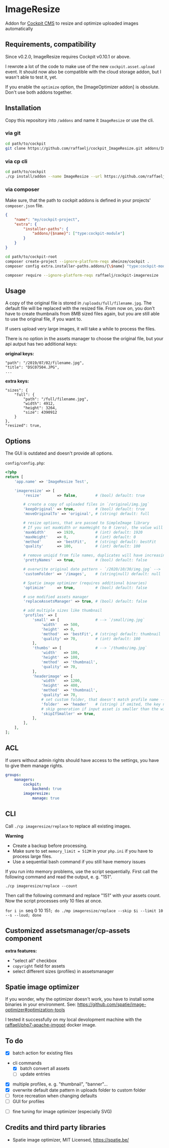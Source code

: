 # ImageResize

Addon for [Cockpit CMS][1] to resize and optimize uploaded images automatically

## Requirements, compatibility

Since v0.2.0, ImageResize requires Cockpit v0.10.1 or above.

I rewrote a lot of the code to make use of the new `cockpit.asset.upload` event. It should now also be compatible with the cloud storage addon, but I wasn't able to test it, yet.

If you enable the `optimize` option, the [ImageOptimizer addon] is obsolute. Don't use both addons together.

## Installation

Copy this repository into `/addons` and name it `ImageResize` or use the cli.

### via git

```bash
cd path/to/cockpit
git clone https://github.com/raffaelj/cockpit_ImageResize.git addons/ImageResize
```

### via cp cli

```bash
cd path/to/cockpit
./cp install/addon --name ImageResize --url https://github.com/raffaelj/cockpit_ImageResize/archive/master.zip
```

### via composer

Make sure, that the path to cockpit addons is defined in your projects' `composer.json` file.

```json
{
    "name": "my/cockpit-project",
    "extra": {
        "installer-paths": {
            "addons/{$name}": ["type:cockpit-module"]
        }
    }
}
```

```bash
cd path/to/cockpit-root
composer create-project --ignore-platform-reqs aheinze/cockpit .
composer config extra.installer-paths.addons/{\$name} "type:cockpit-module"

composer require --ignore-platform-reqs raffaelj/cockpit-imageresize
```

## Usage

A copy of the original file is stored in `/uploads/full/filename.jpg`. The default file will be replaced with the resized file. From now on, you don't have to create thumbnails from 8MB sized files again, but you are still able to use the original file, if you want to.

If users upload very large images, it will take a while to process the files.

There is no option in the assets manager to choose the original file, but your api autput has two additional keys:

**original keys:**

```
"path": "/2019/07/02/filename.jpg",
"title": "DSC07504.JPG",
...
```

**extra keys:**

```
"sizes": {
    "full": {
        "path": "/full/filename.jpg",
        "width": 4912,
        "height": 3264,
        "size": 4390912
    }
},
"resized": true,
```

## Options

The GUI is outdated and doesn't provide all options.

`config/config.php`:

```php
<?php
return [
    'app.name' => 'ImageResize Test',

    'imageresize' => [
        'resize'       => false,        # (bool) default: true

        # create a copy of uploaded files in `/original/img.jpg`
        'keepOriginal' => true,         # (bool) default: true
        'moveOriginalTo' => 'original', # (string) default: full

        # resize options, that are passed to SimpleImage library
        # If you set maxWidth or maxHeight to 0 (zero), the value will be ignored.
        'maxWidth'     => 1920,         # (int) default: 1920
        'maxHeight'    => 0,            # (int) default: 0
        'method'       => 'bestFit',    # (string) default: bestFit
        'quality'      => 100,          # (int) default: 100

        # remove uniqid from file names, duplicates will have increasing number suffixes
        'prettyNames'  => true,         # (bool) default: false

        # overwrite original date pattern - `/2020/10/30/img.jpg` --> `/images/img.jpg`
        'customFolder' => '/images',    # (string|null) default: null

        # Spatie image optimizer (requires additional binaries)
        'optimize'     => true,         # (bool) default: false

        # use modified assets manager
        'replaceAssetsManager' => true, # (bool) default: false

        # add multiple sizes like thumbnail
        'profiles' => [
            'small' => [                # --> `/small/img.jpg`
                'width'   => 500,
                'height'  => 0,
                'method'  => 'bestFit', # (string) default: thumbnail
                'quality' => 70,        # (int) default: 100
            ],
            'thumbs' => [               # --> `/thumbs/img.jpg`
                'width'   => 100,
                'height'  => 100,
                'method'  => 'thumbnail',
                'quality' => 70,
            ],
            'headerimage' => [
                'width'   => 1200,
                'height'  => 400,
                'method'  => 'thumbnail',
                'quality' => 70,
                # set custom folder, that doesn't match profile name --> `/header/img.jpg`
                'folder'  => 'header'   # (string) if omited, the key name 'headerimage' is used
				# skip generation if input asset is smaller than the width or height of this profile
				'skipIfSmaller' => true,
            ],
        ],
    ],
];
```

## ACL

If users without admin rights should have access to the settings, you have to give them manage rights.

```yaml
groups:
    managers:
        cockpit:
            backend: true
        imageresize:
            manage: true
```

## CLI

Call `./cp imageresize/replace` to replace all existing images.

**Warning**

* Create a backup before processing.
* Make sure to set `memory_limit = 512M` in your `php.ini` if you have to process large files.
* Use a sequential bash command if you still have memory issues

If you run into memory problems, use the script sequentially. First call the following command and read the output, e. g. "151".

`./cp imageresize/replace --count`

Then call the following command and replace "151" with your assets count.
Now the script processes only 10 files at once.

`for i in `seq 0 10 151`; do ./mp imageresize/replace --skip $i --limit 10 --s --loud; done`

## Customized assetsmanager/cp-assets component

**extra features:**

* "select all" checkbox
* `copyright` field for assets
* select different sizes (profiles) in assetsmanager

## Spatie image optimizer

If you wonder, why the optimizer doesn't work, you have to install some binaries in your environment.
See: https://github.com/spatie/image-optimizer#optimization-tools

I tested it successfully on my local devolopment machine with the [raffaelj/php7-apache-imgopt][4] docker image.

## To do

* [x] batch action for existing files
* cli commands
  * [x] batch convert all assets
  * [ ] update entries
* [x] multiple profiles, e. g. "thumbnail", "banner"...
* [x] overwrite default date pattern in uploads folder to custom folder
* [ ] force recreation when changing defaults
* [ ] GUI for profiles
+ [ ] fine tuning for image optimizer (especially SVG)

## Credits and third party libraries

* Spatie image optimizer, MIT Licensed, https://spatie.be/

[1]: https://github.com/agentejo/cockpit/
[2]: https://github.com/pauloamgomes/CockpitCMS-ImageOptimizer
[3]: https://github.com/spatie/image-optimizer
[4]: https://hub.docker.com/r/raffaelj/php7-apache-imgopt
